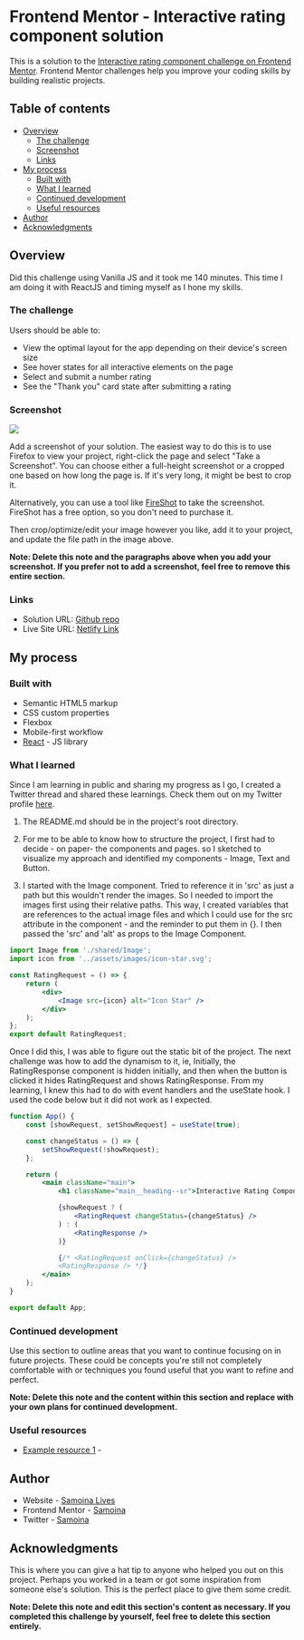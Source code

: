 # Frontend Mentor - Interactive rating component solution

This is a solution to the [Interactive rating component challenge on Frontend Mentor](https://www.frontendmentor.io/challenges/interactive-rating-component-koxpeBUmI). Frontend Mentor challenges help you improve your coding skills by building realistic projects.

## Table of contents

- [Overview](#overview)
  - [The challenge](#the-challenge)
  - [Screenshot](#screenshot)
  - [Links](#links)
- [My process](#my-process)
  - [Built with](#built-with)
  - [What I learned](#what-i-learned)
  - [Continued development](#continued-development)
  - [Useful resources](#useful-resources)
- [Author](#author)
- [Acknowledgments](#acknowledgments)

## Overview

Did this challenge using Vanilla JS and it took me 140 minutes.
This time I am doing it with ReactJS and timing myself as I hone my skills.

### The challenge

Users should be able to:

- View the optimal layout for the app depending on their device's screen size
- See hover states for all interactive elements on the page
- Select and submit a number rating
- See the "Thank you" card state after submitting a rating

### Screenshot

![](./screenshot.jpg)

Add a screenshot of your solution. The easiest way to do this is to use Firefox to view your project, right-click the page and select "Take a Screenshot". You can choose either a full-height screenshot or a cropped one based on how long the page is. If it's very long, it might be best to crop it.

Alternatively, you can use a tool like [FireShot](https://getfireshot.com/) to take the screenshot. FireShot has a free option, so you don't need to purchase it.

Then crop/optimize/edit your image however you like, add it to your project, and update the file path in the image above.

**Note: Delete this note and the paragraphs above when you add your screenshot. If you prefer not to add a screenshot, feel free to remove this entire section.**

### Links

- Solution URL: [Github repo]()
- Live Site URL: [Netlify Link]()

## My process

### Built with

- Semantic HTML5 markup
- CSS custom properties
- Flexbox
- Mobile-first workflow
- [React](https://reactjs.org/) - JS library

### What I learned

Since I am learning in public and sharing my progress as I go, I created a Twitter thread and shared these learnings. Check them out on my Twitter profile [here]().

1. The README.md should be in the project's root directory.

2. For me to be able to know how to structure the project, I first had to decide - on paper- the components and pages. so I sketched to visualize my approach and identified my components - Image, Text and Button.

3. I started with the Image component. Tried to reference it in 'src' as just a path but this wouldn't render the images. So I needed to import the images first using their relative paths. This way, I created variables that are references to the actual image files and which I could use for the src attribute in the component - and the reminder to put them in {}. I then passed the 'src' and 'alt' as props to the Image Component.

```jsx
import Image from './shared/Image';
import icon from '../assets/images/icon-star.svg';

const RatingRequest = () => {
	return (
		<div>
			<Image src={icon} alt="Icon Star" />
		</div>
	);
};
export default RatingRequest;
```

Once I did this, I was able to figure out the static bit of the project. The next challenge was how to add the dynamism to it, ie, Initially, the RatingResponse component is hidden initially, and then when the button is clicked it hides RatingRequest and shows RatingResponse. From my learning, I knew this had to do with event handlers and the useState hook. I used the code below but it did not work as I expected.

```jsx
function App() {
	const [showRequest, setShowRequest] = useState(true);

	const changeStatus = () => {
		setShowRequest(!showRequest);
	};

	return (
		<main className="main">
			<h1 className="main__heading--sr">Interactive Rating Component</h1>

			{showRequest ? (
				<RatingRequest changeStatus={changeStatus} />
			) : (
				<RatingResponse />
			)}

			{/* <RatingRequest onClick={changeStatus} />
			<RatingResponse /> */}
		</main>
	);
}

export default App;
```

### Continued development

Use this section to outline areas that you want to continue focusing on in future projects. These could be concepts you're still not completely comfortable with or techniques you found useful that you want to refine and perfect.

**Note: Delete this note and the content within this section and replace with your own plans for continued development.**

### Useful resources

- [Example resource 1](https://www.example.com) -

## Author

- Website - [Samoina Lives](https://samoinalives.wordpress.com/)
- Frontend Mentor - [Samoina](https://www.frontendmentor.io/profile/samoina)
- Twitter - [Samoina](https://www.twitter.com/samoina)

## Acknowledgments

This is where you can give a hat tip to anyone who helped you out on this project. Perhaps you worked in a team or got some inspiration from someone else's solution. This is the perfect place to give them some credit.

**Note: Delete this note and edit this section's content as necessary. If you completed this challenge by yourself, feel free to delete this section entirely.**
